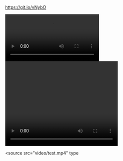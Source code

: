 https://git.io/vNybO

<video src="https://git.io/vNybO" controls></video>
<video width="360" height="270" controls>
  
  <source src="video/test.mp4" type
  </video>
